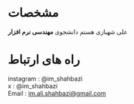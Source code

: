 # مشخصات

علی شهبازی هستم دانشجوی **مهندسی نرم افزار**

# راه های ارتباط

instagram : @im_shahbazi \
x : @im_shahbazi \
Email : im.ali.shahbazi@gmail.com
